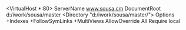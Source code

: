 <VirtualHost *:80>
	ServerName www.sousa.cm
	DocumentRoot d:/iwork/sousa/master
	<Directory "d:/iwork/sousa/master/">
		Options +Indexes +FollowSymLinks +MultiViews
		AllowOverride All
		Require local
	</Directory>
</VirtualHost>